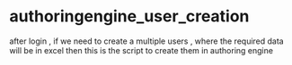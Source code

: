 # authoringengine_user_creation
after login , if we need to create a multiple users , where the required data will be in excel then this is the script to create them in authoring engine 
